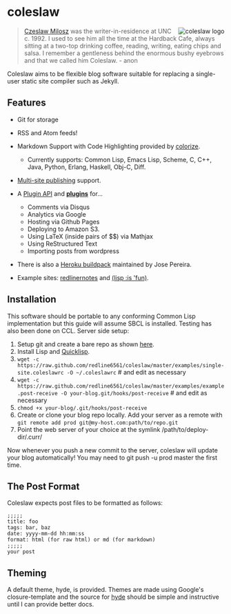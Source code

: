 # coleslaw

<img src="https://raw.github.com/redline6561/coleslaw/master/themes/hyde/css/logo_medium.jpg" alt="coleslaw logo" align="right"/>

> [Czeslaw Milosz](http://blog.redlinernotes.com/tag/milosz.html) was the writer-in-residence at UNC c. 1992.
> I used to see him all the time at the Hardback Cafe, always sitting at a two-top
> drinking coffee, reading, writing, eating chips and salsa. I remember a gentleness
> behind the enormous bushy eyebrows and that we called him Coleslaw. - anon

Coleslaw aims to be flexible blog software suitable for replacing a single-user static site compiler such as Jekyll.

## Features
* Git for storage
* RSS and Atom feeds!
* Markdown Support with Code Highlighting provided by [colorize](http://www.cliki.net/colorize).
  * Currently supports: Common Lisp, Emacs Lisp, Scheme, C, C++, Java, Python, Erlang, Haskell, Obj-C, Diff.
* [Multi-site publishing](http://blub.co.za/posts/Adding-multi-site-support-to-Coleslaw.html) support.

* A [Plugin API](http://github.com/redline6561/coleslaw/blob/master/docs/plugin-api.md) and [**plugins**](http://github.com/redline6561/coleslaw/blob/master/docs/plugin-use.md) for...
  * Comments via Disqus
  * Analytics via Google
  * Hosting via Github Pages
  * Deploying to Amazon S3.
  * Using LaTeX (inside pairs of $$) via Mathjax
  * Using ReStructured Text
  * Importing posts from wordpress

* There is also a [Heroku buildpack](https://github.com/jsmpereira/coleslaw-heroku) maintained by Jose Pereira.
* Example sites: [redlinernotes](http://redlinernotes.com/blog/) and [(lisp :is 'fun)](http://blub.co.za/).

## Installation
This software should be portable to any conforming Common Lisp implementation but this guide will assume SBCL is installed. Testing has also been done on CCL.
Server side setup:

1. Setup git and create a bare repo as shown [here](http://git-scm.com/book/en/Git-on-the-Server-Setting-Up-the-Server).
2. Install Lisp and [Quicklisp](http://quicklisp.org/).
3. ```wget -c https://raw.github.com/redline6561/coleslaw/master/examples/single-site.coleslawrc -O ~/.coleslawrc``` # and edit as necessary
4. ```wget -c https://raw.github.com/redline6561/coleslaw/master/examples/example.post-receive -O your-blog.git/hooks/post-receive``` # and edit as necessary
5. ```chmod +x your-blog/.git/hooks/post-receive```
6. Create or clone your blog repo locally. Add your server as a remote with ```git remote add prod git@my-host.com:path/to/repo.git```
7. Point the web server of your choice at the symlink /path/to/deploy-dir/.curr/

Now whenever you push a new commit to the server, coleslaw will update your blog automatically! You may need to git push -u prod master the first time.

## The Post Format
Coleslaw expects post files to be formatted as follows:
```
;;;;;
title: foo
tags: bar, baz
date: yyyy-mm-dd hh:mm:ss
format: html (for raw html) or md (for markdown)
;;;;;
your post
```

## Theming
A default theme, hyde, is provided. Themes are made using Google's closure-template and the source for [hyde](https://github.com/redline6561/coleslaw/tree/master/themes/hyde) should be simple and instructive until I can provide better docs.
